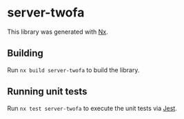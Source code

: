 # server-twofa

This library was generated with [Nx](https://nx.dev).

## Building

Run `nx build server-twofa` to build the library.

## Running unit tests

Run `nx test server-twofa` to execute the unit tests via [Jest](https://jestjs.io).
